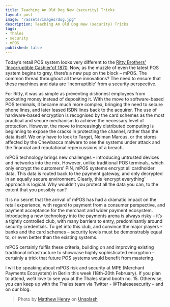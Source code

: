 ```yaml
---
title: Teaching An Old Dog New (security) Tricks
layout: post
image: "/assets/images/dog.jpg"
description: Teaching An Old Dog New (security) Tricks
tags:
- Thales
- security
- mPOS
published: false
---
```


Today’s retail POS system looks very different to the [Ritty Brothers' 'Incorruptible Cashier'of 1870](http://www.americantable.org/2011/11/today-in-history-rittys-incorruptible-cashier-1879/). Now, as the muzzle of even the latest POS system begins to grey, there’s a new pup on the block – mPOS. The common thread throughout all these innovations? The need to ensure that these machines and data are ‘incorruptible’ from a security perspective.

For Ritty, it was as simple as preventing dishonest employees from pocketing money instead of depositing it. With the move to software-based POS terminals, it became much more complex, bringing the need to secure phone lines, and later leased ISDN lines back to the acquirer. The use of hardware-based encryption is recognised by the card schemes as the most practical and secure mechanism to achieve the necessary level of protection. However, the move to increasingly distributed computing is beginning to expose the cracks in protecting the channel, rather than the data itself. We only have to look to Target, Neiman Marcus, or the stores affected by the Chewbacca malware to see the systems under attack and the financial and reputational repercussions of a breach.

mPOS technology brings new challenges – introducing untrusted devices and networks into the mix. However, unlike traditional POS terminals, which only encrypt the customers’ PIN, mPOS systems encrypt all cardholder data. This data is routed back to the payment gateway, and only decrypted in an equally secure environment. Clearly, this ‘encrypt everything’ approach is logical. Why wouldn’t you protect all the data you can, to the extent that you possibly can?

It is no secret that the arrival of mPOS has had a dramatic impact on the retail experience, with regard to payment from a consumer perspective, and payment acceptance for the merchant and wider payment ecosystem. Introducing a new technology into the payments arena is always risky – it’s a tightly controlled club, with many barriers to entry, predominantly around security credentials. To get into this club, and convince the major players – banks and the card schemes – security levels must be demonstrably equal to, or even better than the existing systems.

mPOS certainly fulfils these criteria, building on and improving existing traditional infrastructure to showcase highly sophisticated encryption – certainly a trick that future POS systems would benefit from mastering.

I will be speaking about mPOS risk and security at MPE (Merchant Payments Ecosystem) in Berlin this week (18th-20th February). If you plan to attend, we’d love to see you at the Thales stand booth no. 15. Otherwise, you can keep up with the Thales team via Twitter - @Thalesesecurity – and on our blog.

> Photo by <a href="https://unsplash.com/@matthewhenry?utm_source=unsplash&utm_medium=referral&utm_content=creditCopyText">Matthew Henry</a> on <a href="https://unsplash.com/s/photos/sleepy-dog?utm_source=unsplash&utm_medium=referral&utm_content=creditCopyText">Unsplash</a>
  
